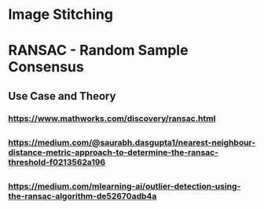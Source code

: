 # Image Stitching

# RANSAC - Random Sample Consensus

## Use Case and Theory
### https://www.mathworks.com/discovery/ransac.html
##
### https://medium.com/@saurabh.dasgupta1/nearest-neighbour-distance-metric-approach-to-determine-the-ransac-threshold-f0213562a196
##
### https://medium.com/mlearning-ai/outlier-detection-using-the-ransac-algorithm-de52670adb4a


